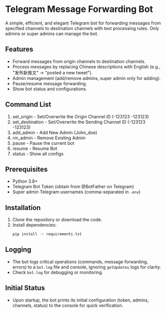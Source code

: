 # Telegram Message Forwarding Bot

A simple, efficient, and elegant Telegram bot for forwarding messages from specified channels to destination channels with text processing rules. Only admins or super admins can manage the bot.

## Features
- Forward messages from origin channels to destination channels.
- Process messages by replacing Chinese descriptions with English (e.g., "发布新推文" -> "posted a new tweet").
- Admin management (add/remove admins, super admin only for adding).
- Pause/resume message forwarding.
- Show bot status and configurations.

## Command List
1. set_origin - Set/Overwrite the Origin Channel ID (-123123 -123123)
2. set_destination - Set/Overwrite the Sending Channel ID (-123123 -123123)
3. add_admin - Add New Admin (John_doe)
4. rm_admin - Remove Existing Admin
5. pause - Pause the current bot
6. resume - Resume Bot
5. status - Show all configs

## Prerequisites
- Python 3.8+
- Telegram Bot Token (obtain from @BotFather on Telegram)
- Super admin Telegram usernames (comma-separated in `.env`)

## Installation

1. Clone the repository or download the code.
2. Install dependencies:
   ```bash
   pip install -r requirements.txt

## Logging
- The bot logs critical operations (commands, message forwarding, errors) to a `bot.log` file and console, ignoring `getUpdates` logs for clarity.
- Check `bot.log` for debugging or monitoring.

## Initial Status
- Upon startup, the bot prints its initial configuration (token, admins, channels, status) to the console for quick verification.